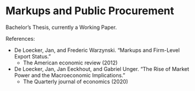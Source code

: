 # Markups and Public Procurement
Bachelor’s Thesis, currently a Working Paper.

References: 
- De Loecker, Jan, and Frederic Warzynski. “Markups and Firm-Level Export Status.”
  - The American economic review (2012)
- De Loecker, Jan, Jan Eeckhout, and Gabriel Unger. “The Rise of Market Power and the Macroeconomic Implications.”
  - The Quarterly journal of economics (2020)

